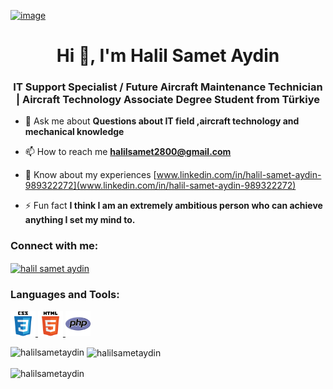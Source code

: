 [![image](https://r.resimlink.com/f8uO1rpR.png)](https://resimlink.com/f8uO1rpR)






<h1 align="center">Hi 👋, I'm Halil Samet Aydin</h1>
<h3 align="center">IT Support Specialist / Future Aircraft Maintenance Technician | Aircraft Technology Associate Degree Student from Türkiye</h3>

- 💬 Ask me about **Questions about IT field ,aircraft technology and mechanical knowledge**

- 📫 How to reach me **halilsamet2800@gmail.com**

- 📄 Know about my experiences [www.linkedin.com/in/halil-samet-aydin-989322272](www.linkedin.com/in/halil-samet-aydin-989322272)

- ⚡ Fun fact **I think I am an extremely ambitious person who can achieve anything I set my mind to.**

<h3 align="left">Connect with me:</h3>
<p align="left">
<a href="https://linkedin.com/in/halil samet aydin" target="blank"><img align="center" src="https://raw.githubusercontent.com/rahuldkjain/github-profile-readme-generator/master/src/images/icons/Social/linked-in-alt.svg" alt="halil samet aydin" height="30" width="40" /></a>
</p>

<h3 align="left">Languages and Tools:</h3>
<p align="left"> <a href="https://www.w3schools.com/css/" target="_blank" rel="noreferrer"> <img src="https://raw.githubusercontent.com/devicons/devicon/master/icons/css3/css3-original-wordmark.svg" alt="css3" width="40" height="40"/> </a> <a href="https://www.w3.org/html/" target="_blank" rel="noreferrer"> <img src="https://raw.githubusercontent.com/devicons/devicon/master/icons/html5/html5-original-wordmark.svg" alt="html5" width="40" height="40"/> </a> <a href="https://www.php.net" target="_blank" rel="noreferrer"> <img src="https://raw.githubusercontent.com/devicons/devicon/master/icons/php/php-original.svg" alt="php" width="40" height="40"/> </a> </p>

<p><img align="left" src="https://github-readme-stats.vercel.app/api/top-langs?username=halilsametaydin&show_icons=true&locale=en&layout=compact" alt="halilsametaydin" /></p>

<p>&nbsp;<img align="center" src="https://github-readme-stats.vercel.app/api?username=halilsametaydin&show_icons=true&locale=en" alt="halilsametaydin" /></p>

<p><img align="center" src="https://github-readme-streak-stats.herokuapp.com/?user=halilsametaydin&" alt="halilsametaydin" /></p>
